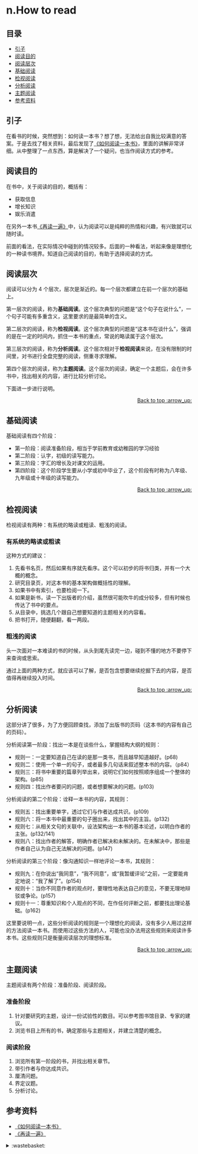 # n.How to read
## <a name="index"></a> 目录
- [引子](#start)
- [阅读目的](#goal)
- [阅读层次](#level)
- [基础阅读](#level1)
- [检视阅读](#level2)
- [分析阅读](#level3)
- [主题阅读](#level4)
- [参考资料](#reference)


## <a name="start"></a> 引子
在看书的时候，突然想到：如何读一本书？想了想，无法给出自我比较满意的答案。于是去找了相关资料，最后发现了[《如何阅读一本书》][url-book-how-to-read]，里面的讲解非常详细。从中整理了一点东西，算是解决了一个疑问，也当作阅读方式的参考。

## <a name="goal"></a> 阅读目的
在书中，关于阅读的目的，概括有：
- 获取信息
- 增长知识
- 娱乐消遣

在另外一本书[《再读一遍》][url-book-read-again]中，认为阅读可以是纯粹的热情和兴趣，有兴致就可以随时读。

前面的看法，在实际情况中碰到的情况较多。后面的一种看法，听起来像是理想化的一种读书境界。知道自己阅读的目的，有助于选择阅读的方式。

## <a name="level"></a> 阅读层次
阅读可以分为 4 个层次，层次是渐近的。每一个层次都建立在前一个层次的基础上。

第一层次的阅读，称为**基础阅读**。这个层次典型的问题是“这个句子在说什么”，一个句子可能有多重含义，这里要求的是最简单的含义。

第二层次的阅读，称为**检视阅读**。这个层次典型的问题是“这本书在谈什么”，强调的是在一定的时间内，抓住一本书的重点，常说的略读属于这个层次。

第三层次的阅读，称为**分析阅读**。这个层次相对于**检视阅读**来说，在没有限制的时间里，对书进行全盘完整的阅读，侧重寻求理解。

第四个层次的阅读，称为**主题阅读**。这个层次的阅读，确定一个主题后，会在许多书中，找出相关的内容，进行比较分析讨论。

下面进一步进行说明。

<div align="right"><a href="#index">Back to top :arrow_up:</a></div>

## <a name="level1"></a> 基础阅读
基础阅读有四个阶段：
- 第一阶段：阅读准备阶段，相当于学前教育或幼稚园的学习经验
- 第二阶段：认字，初级的读写能力。
- 第三阶段：字汇的增长及对课文的运用。
- 第四阶段：这个阶段学生要从小学或初中毕业了，这个阶段有时称为八年级、九年级或十年级的读写能力。

<div align="right"><a href="#index">Back to top :arrow_up:</a></div>

## <a name="level2"></a> 检视阅读
检视阅读有两种：有系统的略读或粗读、粗浅的阅读。

### 有系统的略读或粗读
这种方式的建议：
1. 先看书名页，然后如果有序就先看序。这个可以初步的将书归类，并有一个大概的概念。
2. 研究目录页，对这本书的基本架构做概括性的理解。
3. 如果书中有索引，也要检阅一下。
4. 如果是新书，读一下出版者的介绍，虽然很可能吹牛的成分较多，但有时候也传达了书中的要点。
5. 从目录中，挑选几个跟自己想要知道的主题相关的内容看。
6. 把书打开，随便翻翻，看一两段。

### 粗浅的阅读
头一次面对一本难读的书的时候，从头到尾先读完一边，碰到不懂的地方不要停下来查询或思索。

通过上面的两种方式，就应该可以了解，是否包含想要继续挖掘下去的内容，是否值得再继续投入时间。

<div align="right"><a href="#index">Back to top :arrow_up:</a></div>

## <a name="level3"></a> 分析阅读
这部分讲了很多，为了方便回顾查找，添加了出版书的页码（这本书的内容有自己的页码）。

分析阅读第一阶段：找出一本是在谈些什么，掌握结构大纲的规则：
- 规则一：一定要知道自己在读的是那一类书，而且越早知道越好。(p68)
- 规则二：使用一个单一的句子，或者最多几句话来叙述整本书的内容。（p84）
- 规则三：将书中重要的篇章列举出来，说明它们如何按照顺序组成一个整体的架构。(p85)
- 规则四：找出作者要问的问题，或者想要解决的问题。(p103)

分析阅读的第二个阶段：诠释一本书的内容，其规则：
- 规则五：找出重要单字，透过它们与作者达成共识。(p109)
- 规则六：将一本书中最重要的句子圈出来，找出其中的主旨。(p132)
- 规则七：从相关文句的关联中，设法架构出一本书的基本论述，以明白作者的主张。(p132/141)
- 规则八：找出作者的解答，明确作者已解决和未解决的。在未解决中，那些是作者自己认为自己无法解决的问题。(p147)

分析阅读的第三个阶段：像沟通知识一样地评论一本书，其规则：
- 规则九：在你说出“我同意”，“我不同意”，或“我暂缓评论”之前，一定要能肯定地说：“我了解了”。(p154)
- 规则十：当你不同意作者的观点时，要理性地表达自己的意见，不要无理地辩驳或争论。(p157)
- 规则十一：尊重知识和个人观点的不同，在作任何评断之前，都要找出理论基础。(p162)

这里要说明一点，这些分析阅读的规则是一个理想化的阅读，没有多少人用过这样的方法阅读一本书。而使用过这些方法的人，可能也没办法用这些规则来阅读许多本书。这些规则只是衡量阅读层次的理想标准。

<div align="right"><a href="#index">Back to top :arrow_up:</a></div>

## <a name="level4"></a> 主题阅读
主题阅读有两个阶段：准备阶段、阅读阶段。
### 准备阶段
1. 针对要研究的主题，设计一份试验性的数目。可以参考图书馆目录、专家的建议。
2. 浏览书目上所有的书，确定那些与主题相关，并建立清楚的概念。

### 阅读阶段
1. 浏览所有第一阶段的书，并找出相关章节。
2. 带引作者与你达成共识。
3. 厘清问题。
4. 界定议题。
5. 分析讨论。


## <a name="reference"></a> 参考资料
- [《如何阅读一本书》][url-book-how-to-read]
- [《再读一遍》][url-book-read-again]

[url-base]:https://xxholic.github.io/blog/draft
[url-book-how-to-read]:https://book.douban.com/subject/1013208/
[url-book-read-again]:https://book.douban.com/subject/1013208/

<details>
<summary>:wastebasket:</summary>

纯属瞎扯，如有雷同，就是巧合。

记得好多年前看了《教父》第一部，后面没有继续看完。最近又想起了这部电影，于是下载了三部，连续的看完了，感觉很精彩。第一代教父维托·柯里昂，秉承的是一种人情的你来我往，遵守承诺，相互尊重。第二代教父迈克尔·柯里昂，前期为了生存不择手段，后期运用正规商业，法律及各种方法，努力转型，想要脱离家族生意。


</details>